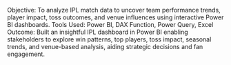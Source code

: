 Objective: To analyze IPL match data to uncover team performance trends, player impact, toss outcomes, and venue influences using interactive Power BI dashboards.
Tools Used:  Power BI, DAX Function, Power Query, Excel
Outcome: Built an insightful IPL dashboard in Power BI enabling stakeholders to explore win patterns, top players, toss impact, seasonal trends, and venue-based analysis, aiding strategic decisions and fan engagement.
